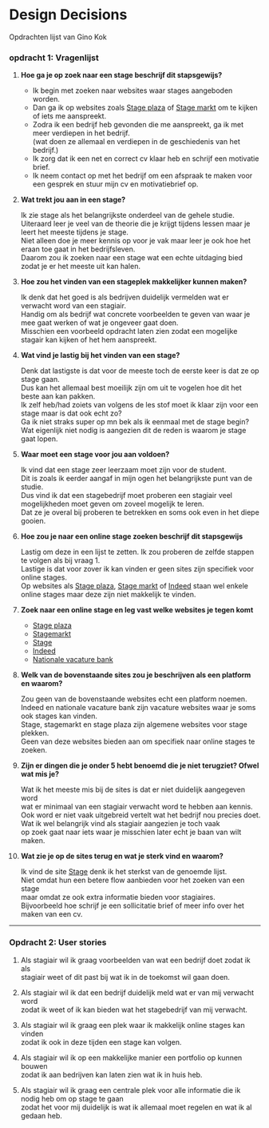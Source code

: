 # Design Decisions
Opdrachten lijst van Gino Kok



### opdracht 1: Vragenlijst


1. **Hoe ga je op zoek naar een stage beschrijf dit stapsgewijs?**<br>
    *   Ik begin met zoeken naar websites waar stages aangeboden worden.
    *   Dan ga ik op websites zoals <a href="https://stageplaza.nl/stage_zoeken/" target="_blank">Stage plaza</a> of
        <a href="https://www.stagemarkt.nl/Zoeken" target="_blank">Stage markt</a> om te kijken of iets me aanspreekt.
    *   Zodra ik een bedrijf heb gevonden die me aanspreekt, ga ik met meer verdiepen in het bedrijf. <br> (wat doen ze allemaal en verdiepen in de geschiedenis van het bedrijf.)
    *   Ik zorg dat ik een net en correct cv klaar heb en schrijf een motivatie brief.
    *   Ik neem contact op met het bedrijf om een afspraak te maken voor een gesprek en stuur mijn cv en motivatiebrief op.
   
2. **Wat trekt jou aan in een stage?**<br>
    <p>Ik zie stage als het belangrijkste onderdeel van de gehele studie.<br>
    Uiteraard leer je veel van de theorie die je krijgt tijdens lessen maar je leert het meeste tijdens je stage.<br>
    Niet alleen doe je meer kennis op voor je vak maar leer je ook hoe het eraan toe gaat in het bedrijfsleven. <br>
    Daarom zou ik zoeken naar een stage wat een echte uitdaging bied zodat je er het meeste uit kan halen.</p>
    
3. **Hoe zou het vinden van een stageplek makkelijker kunnen maken?**
    <p>Ik denk dat het goed is als bedrijven duidelijk vermelden wat er verwacht word van een stagiair.<br>
    Handig om als bedrijf wat concrete voorbeelden te geven van waar je mee gaat werken of wat je  ongeveer gaat doen.<br>
    Misschien een voorbeeld opdracht laten zien zodat een mogelijke stagair kan kijken of het hem aanspreekt.</p>
    
4. **Wat vind je lastig bij het vinden van een stage?**
    <p>Denk dat lastigste is dat voor de meeste toch de eerste keer is dat ze op stage gaan.<br>
    Dus kan het allemaal best moeilijk zijn om uit te vogelen hoe dit het beste aan kan pakken. <br>
    Ik zelf heb/had zoiets van volgens de les stof moet ik klaar zijn voor een stage maar is dat ook echt zo? <br>
    Ga ik niet straks super op mn bek als ik eenmaal met de stage begin? <br>
    Wat eigenlijk niet nodig is aangezien dit de reden is waarom je stage gaat lopen.</p>
    
5. **Waar moet een stage voor jou aan voldoen?**
    <p>Ik vind dat een stage zeer leerzaam moet zijn voor de student.<br>
    Dit is zoals ik eerder aangaf in mijn ogen het belangrijkste punt van de studie.<br>
    Dus vind ik dat een stagebedrijf moet proberen een stagiair veel<br>
    mogelijkheden moet geven om zoveel mogelijk te leren.<br>
    Dat ze je overal bij proberen te betrekken en soms ook even in het diepe gooien.<br></p>
   
6. **Hoe zou je naar een online stage zoeken beschrijf dit stapsgewijs**
    <p>Lastig om deze in een lijst te zetten. Ik zou proberen de zelfde stappen te volgen als bij vraag 1.<br>
    Lastige is dat voor zover ik kan vinden er geen sites zijn specifiek voor online stages.<br>
    Op websites als <a href="https://stageplaza.nl/stage_zoeken/" target="_blank">Stage plaza</a>,
    <a href="https://www.stagemarkt.nl/Zoeken" target="_blank">Stage markt</a> of <a href="https://www.indeed.nl/" target="_blank">Indeed</a>
    staan wel enkele online stages maar deze zijn niet makkelijk te vinden.</p>
    
7. **Zoek naar een online stage en leg vast welke websites je tegen komt**
    *   <a href="https://stageplaza.nl/stage_zoeken/" target="_blank">Stage plaza</a>
    *   <a href="https://www.stagemarkt.nl/Zoeken" target="_blank">Stagemarkt</a>
    *   <a href="https://stage.nl" target="_blank">Stage</a>
    *   <a href="https://www.indeed.nl/" target="_blank">Indeed</a>
    *   <a href="https://www.nationalevacaturebank.nl/" target="_blank">Nationale vacature bank</a>
    
8. **Welk van de bovenstaande sites zou je beschrijven als een platform en waarom?**
    <p>Zou geen van de bovenstaande websites echt een platform noemen. <br>
    Indeed en nationale vacature bank zijn vacature websites waar je soms ook stages kan vinden.<br>
    Stage, stagemarkt en stage plaza zijn algemene websites voor stage plekken.<br>
    Geen van deze websites bieden aan om specifiek naar online stages te zoeken.<br></p>
    
9. **Zijn er dingen die je onder 5 hebt benoemd die je niet terugziet? Ofwel wat mis je?**
    <p>Wat ik het meeste mis bij de sites is dat er niet duidelijk aangegeven word <br>
    wat er minimaal van een stagiair verwacht word te hebben aan kennis. <br>
    Ook word er niet vaak uitgebreid vertelt wat het bedrijf nou precies doet.<br>
    Wat ik wel belangrijk vind als stagiair aangezien je toch vaak<br>
    op zoek gaat naar iets waar je misschien later echt je baan van wilt maken.</p>
    
10. **Wat zie je op de sites terug en wat je sterk vind en waarom?**
    <p>Ik vind de site <a href="https://stage.nl" target="_blank">Stage</a> denk ik het sterkst van de genoemde lijst.<br>
    Niet omdat hun een betere flow aanbieden voor het zoeken van een stage<br>
    maar omdat ze ook extra informatie bieden voor stagiaires. <br>
    Bijvoorbeeld hoe schrijf je een sollicitatie brief of meer info over het maken van een cv.</p>
    
    
---

### Opdracht 2: User stories

1.  <p>Als stagiair wil ik graag voorbeelden van wat een bedrijf doet zodat ik als<br>
    stagiair weet of dit past bij wat ik in de toekomst wil gaan doen.</p>
    
2.  <p>Als stagiair wil ik dat een bedrijf duidelijk meld wat er van mij verwacht word<br>
    zodat ik weet of ik kan bieden wat het stagebedrijf van mij verwacht.</p>
    
3. <p>Als stagiair wil ik graag een plek waar ik makkelijk online stages kan vinden<br>
    zodat ik ook in deze tijden een stage kan volgen.</p>
    
4. <p>Als stagiair wil ik op een makkelijke manier een portfolio op kunnen bouwen<br>
    zodat ik aan bedrijven kan laten zien wat ik in huis heb.</p>
    
5. <p>Als stagiair wil ik graag een centrale plek voor alle informatie die ik nodig heb om op stage te gaan<br>
    zodat het voor mij duidelijk is wat ik allemaal moet regelen en wat ik al gedaan heb.</p>
    


   
    